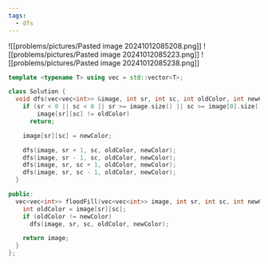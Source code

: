 ```yaml
---
tags:
  - dfs
---
```

![[problems/pictures/Pasted image 20241012085208.png]]
![[problems/pictures/Pasted image 20241012085223.png]]
![[problems/pictures/Pasted image 20241012085238.png]]


```c++
template <typename T> using vec = std::vector<T>;

class Solution {
  void dfs(vec<vec<int>> &image, int sr, int sc, int oldColor, int newColor) {
    if (sr < 0 || sc < 0 || sr >= image.size() || sc >= image[0].size() ||
        image[sr][sc] != oldColor)
      return;

    image[sr][sc] = newColor;

    dfs(image, sr + 1, sc, oldColor, newColor);
    dfs(image, sr - 1, sc, oldColor, newColor);
    dfs(image, sr, sc + 1, oldColor, newColor);
    dfs(image, sr, sc - 1, oldColor, newColor);
  }

public:
  vec<vec<int>> floodFill(vec<vec<int>> image, int sr, int sc, int newColor) {
    int oldColor = image[sr][sc];
    if (oldColor != newColor)
      dfs(image, sr, sc, oldColor, newColor);

    return image;
  }
};
```
